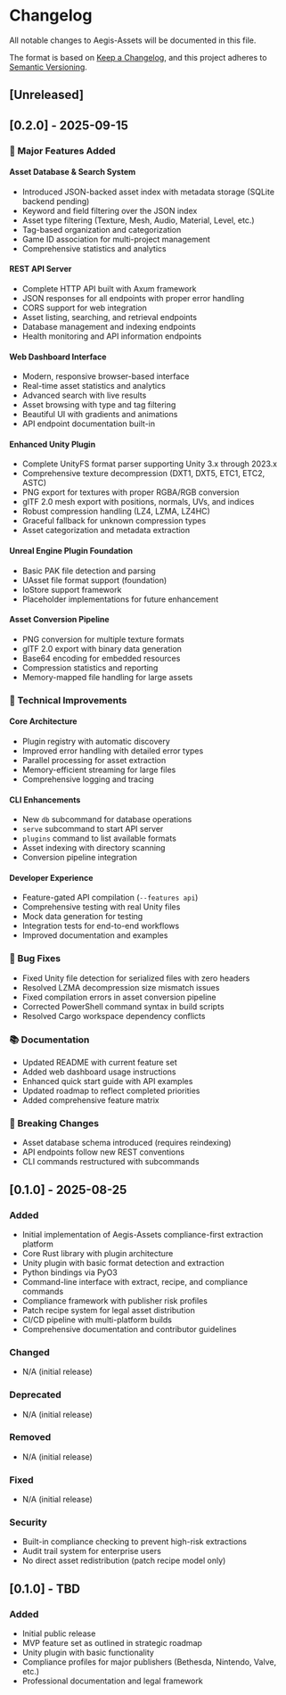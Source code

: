# Changelog

All notable changes to Aegis-Assets will be documented in this file.

The format is based on [Keep a Changelog](https://keepachangelog.com/en/1.0.0/),
and this project adheres to [Semantic Versioning](https://semver.org/spec/v2.0.0.html).

## [Unreleased]

## [0.2.0] - 2025-09-15

### 🚀 Major Features Added

#### **Asset Database & Search System**
- Introduced JSON-backed asset index with metadata storage (SQLite backend pending)
- Keyword and field filtering over the JSON index
- Asset type filtering (Texture, Mesh, Audio, Material, Level, etc.)
- Tag-based organization and categorization
- Game ID association for multi-project management
- Comprehensive statistics and analytics

#### **REST API Server**
- Complete HTTP API built with Axum framework
- JSON responses for all endpoints with proper error handling
- CORS support for web integration
- Asset listing, searching, and retrieval endpoints
- Database management and indexing endpoints
- Health monitoring and API information endpoints

#### **Web Dashboard Interface**
- Modern, responsive browser-based interface
- Real-time asset statistics and analytics
- Advanced search with live results
- Asset browsing with type and tag filtering
- Beautiful UI with gradients and animations
- API endpoint documentation built-in

#### **Enhanced Unity Plugin**
- Complete UnityFS format parser supporting Unity 3.x through 2023.x
- Comprehensive texture decompression (DXT1, DXT5, ETC1, ETC2, ASTC)
- PNG export for textures with proper RGBA/RGB conversion
- glTF 2.0 mesh export with positions, normals, UVs, and indices
- Robust compression handling (LZ4, LZMA, LZ4HC)
- Graceful fallback for unknown compression types
- Asset categorization and metadata extraction

#### **Unreal Engine Plugin Foundation**
- Basic PAK file detection and parsing
- UAsset file format support (foundation)
- IoStore support framework
- Placeholder implementations for future enhancement

#### **Asset Conversion Pipeline**
- PNG conversion for multiple texture formats
- glTF 2.0 export with binary data generation
- Base64 encoding for embedded resources
- Compression statistics and reporting
- Memory-mapped file handling for large assets

### 🔧 Technical Improvements

#### **Core Architecture**
- Plugin registry with automatic discovery
- Improved error handling with detailed error types
- Parallel processing for asset extraction
- Memory-efficient streaming for large files
- Comprehensive logging and tracing

#### **CLI Enhancements**
- New `db` subcommand for database operations
- `serve` subcommand to start API server
- `plugins` command to list available formats
- Asset indexing with directory scanning
- Conversion pipeline integration

#### **Developer Experience**
- Feature-gated API compilation (`--features api`)
- Comprehensive testing with real Unity files
- Mock data generation for testing
- Integration tests for end-to-end workflows
- Improved documentation and examples

### 🐛 Bug Fixes
- Fixed Unity file detection for serialized files with zero headers
- Resolved LZMA decompression size mismatch issues
- Fixed compilation errors in asset conversion pipeline
- Corrected PowerShell command syntax in build scripts
- Resolved Cargo workspace dependency conflicts

### 📚 Documentation
- Updated README with current feature set
- Added web dashboard usage instructions
- Enhanced quick start guide with API examples
- Updated roadmap to reflect completed priorities
- Added comprehensive feature matrix

### 🔄 Breaking Changes
- Asset database schema introduced (requires reindexing)
- API endpoints follow new REST conventions
- CLI commands restructured with subcommands

## [0.1.0] - 2025-08-25

### Added
- Initial implementation of Aegis-Assets compliance-first extraction platform
- Core Rust library with plugin architecture
- Unity plugin with basic format detection and extraction
- Python bindings via PyO3
- Command-line interface with extract, recipe, and compliance commands
- Compliance framework with publisher risk profiles
- Patch recipe system for legal asset distribution
- CI/CD pipeline with multi-platform builds
- Comprehensive documentation and contributor guidelines

### Changed
- N/A (initial release)

### Deprecated
- N/A (initial release)

### Removed
- N/A (initial release)

### Fixed
- N/A (initial release)

### Security
- Built-in compliance checking to prevent high-risk extractions
- Audit trail system for enterprise users
- No direct asset redistribution (patch recipe model only)

## [0.1.0] - TBD

### Added
- Initial public release
- MVP feature set as outlined in strategic roadmap
- Unity plugin with basic functionality
- Compliance profiles for major publishers (Bethesda, Nintendo, Valve, etc.)
- Professional documentation and legal framework
